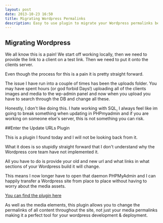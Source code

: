 ```yaml
---
layout: post
date: 2013-10-23 16:50
title: Migrating Wordpress Permalinks
description: Easy to use plugin to migrate your Wordpress permalinks between sites between domains
---
```


## Migrating Wordpress

We all know this is a pain! We start off working locally, then we need to provide the link to a client on a test link. Then we need to put it onto the clients server.

Even though the process for this is a pain it is pretty straight forward.

The issue I have run into a couple of times has been the uploads folder. You may have spent hours (or god forbid Days!) uploading all of the clients images and media to the wp-admin panel and now when you upload you have to search through the DB and change all these.

Honestly, I don't like doing this. I hate working with SQL, I always feel like im going to break something when updating in PHPmyadmin and if you are working on someone else's server, this is not something you can risk.

##Enter the Update URLs Plugin

This is a plugin I found today and I will not be looking back from it.

What it does is so stupidly straight forward that I don't understand why the Wordpress core team have not implemented it.

All you have to do is provide your old and new url and what links in what sections of your Wordpress build it will change.

This means I now longer have to open that daemon PHPMyAdmin and I can happily transfer a Wordpress site from place to place without having to worry about the media assets.

[You can find the plugin here](http://www.velvetblues.com/web-development-blog/wordpress-plugin-update-urls/)

As well as the media elements, this plugin allows you to change the permalinks of all content throughout the site, not just your media permalinks making it a perfect tool for your wordpress development & deployment.